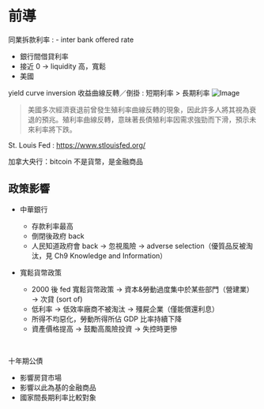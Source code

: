 # 前導
同業拆款利率
: - inter bank offered rate
  - 銀行間借貸利率
  - 接近 0 → liquidity 高，寬鬆
  - 美國

yield curve inversion 收益曲線反轉／倒掛 
: 短期利率 > 長期利率
  ![Image](https://i.imgur.com/oDX1zQy.png)
  > 美國多次經濟衰退前曾發生殖利率曲線反轉的現象，因此許多人將其視為衰退的預兆。殖利率曲線反轉，意昧著長債殖利率因需求強勁而下滑，預示未來利率將下跌。

St. Louis Fed
: https://www.stlouisfed.org/

加拿大央行：bitcoin 不是貨幣，是金融商品

## 政策影響
- 中華銀行
  - 存款利率最高
  - 倒閉後政府 back
  - 人民知道政府會 back → 忽視風險 → adverse selection（優質品反被淘汰，見 Ch9 Knowledge and Information）

- 寬鬆貨幣政策
  - 2000 後 fed 寬鬆貨幣政策 → 資本&勞動過度集中於某些部門（營建業） → 次貸 (sort of)
  - 低利率 → 低效率廠商不被淘汰 → 殭屍企業（僅能償還利息）
  - 所得不均惡化，勞動所得所佔 GDP 比率持續下降
  - 資產價格提高 → 鼓勵高風險投資 → 失控時更慘
<br>

十年期公債
- 影響房貸市場
- 影響以此為基的金融商品
- 國家間長期利率比較對象
<br>